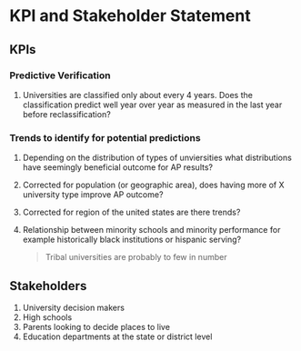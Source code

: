 # KPI and Stakeholder Statement

## KPIs

### Predictive Verification

1. Universities are classified only about every 4 years. Does the classification predict well year over year as measured in the last year before reclassification?

### Trends to identify for potential predictions

1. Depending on the distribution of types of unviersities what distributions have seemingly beneficial outcome for AP results?

2. Corrected for population (or geographic area), does having more of X university type improve AP outcome?

3. Corrected for region of the united states are there trends?

4. Relationship between minority schools and minority performance for example historically black institutions or hispanic serving?
    > Tribal universities are probably to few in number

## Stakeholders

1. University decision makers
2. High schools
3. Parents looking to decide places to live
4. Education departments at the state or district level
